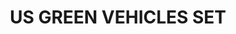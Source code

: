 ---
title: "US GREEN VEHICLES SET "
price: "TBA"
desc: "Opis nije dostupan"
img_path: "/assets/img/A.MIG-7413.jpg"
brand: AMMO
available: true
cat: "weathering"
subcat: "WEATHERING SETS"
subsubcat: "SS"
---